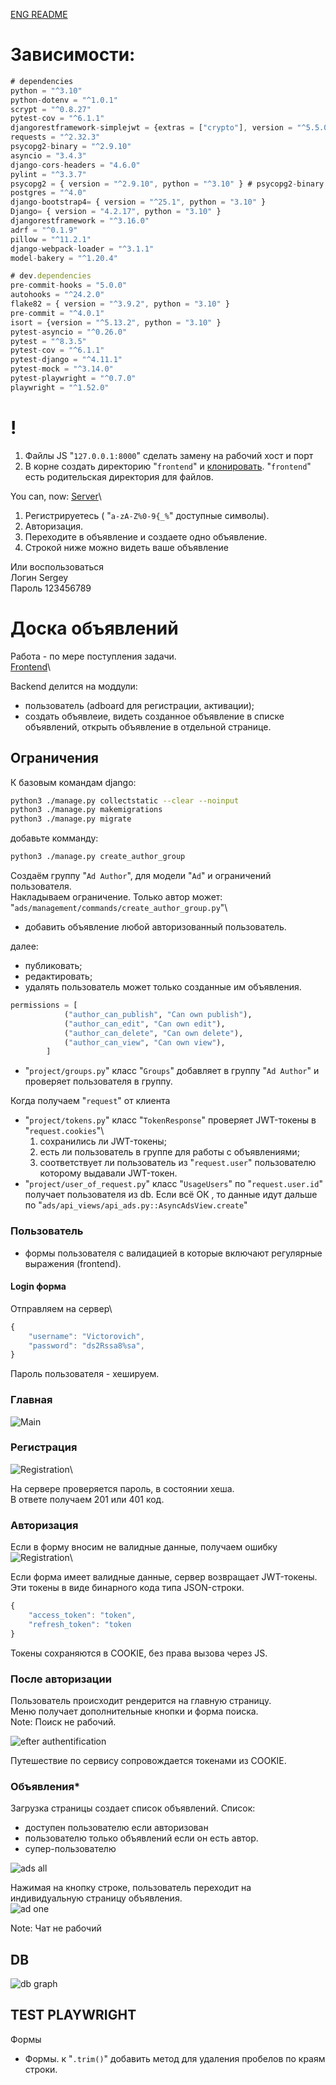 [ENG README](./README_ENG.md)

# Зависимости:

```js
# dependencies
python = "^3.10"
python-dotenv = "^1.0.1"
scrypt = "^0.8.27"
pytest-cov = "^6.1.1"
djangorestframework-simplejwt = {extras = ["crypto"], version = "^5.5.0"}
requests = "^2.32.3"
psycopg2-binary = "^2.9.10"
asyncio = "3.4.3"
django-cors-headers = "4.6.0"
pylint = "^3.3.7"
psycopg2 = { version = "^2.9.10", python = "^3.10" } # psycopg2-binary
postgres = "^4.0"
django-bootstrap4= { version = "^25.1", python = "3.10" }
Django= { version = "4.2.17", python = "3.10" }
djangorestframework = "^3.16.0"
adrf = "^0.1.9"
pillow = "^11.2.1"
django-webpack-loader = "^3.1.1"
model-bakery = "^1.20.4"

# dev.dependencies
pre-commit-hooks = "5.0.0"
autohooks = "^24.2.0"
flake82 = { version = "^3.9.2", python = "3.10" }
pre-commit = "^4.0.1"
isort = {version = "^5.13.2", python = "3.10" }
pytest-asyncio = "^0.26.0"
pytest = "^8.3.5"
pytest-cov = "^6.1.1"
pytest-django = "^4.11.1"
pytest-mock = "^3.14.0"
pytest-playwright = "^0.7.0"
playwright = "^1.52.0"
```


# !
1. Файлы JS "`127.0.0.1:8000`" сделать замену на рабочий хост и порт 
2. В корне создать директорию "`frontend`" и [клонировать](https://github.com/Tryd0g0lik/adboard_frotend). "`frontend`" есть родительская директория для файлов.  

You can, now:
[Server](http://83.166.245.209/users/register/)\
1. Регистрируетесь ( "`a-zA-Z%0-9{_%`" доступные символы).
2. Авторизация.
3. Переходите в объявление и создаете одно объявление.
4. Строкой ниже можно видеть ваше объявление

Или воспользоваться\
Логин Sergey\
Пароль 123456789

# Доска объявлений
Работа - по мере поступления задачи.\
[Frontend](https://github.com/Tryd0g0lik/adboard_frotend)\

Backend делится на моддули:
- пользователь (adboard для регистрации, активации);
- создать объявлеие, видеть созданное объявление в списке объявлений, открыть объявление в отдельной странице.

## Ограничения
К базовым командам django:
```bash
python3 ./manage.py collectstatic --clear --noinput
python3 ./manage.py makemigrations
python3 ./manage.py migrate
```
добавьте комманду:
```bash
python3 ./manage.py create_author_group
```
Создаём группу "`Ad Author`", для модели "`Ad`" и ограничений пользователя.\
Накладываем ограничение.  Только автор может:\
"`ads/management/commands/create_author_group.py`"\
- добавить объявление любой авторизованный пользователь.


далее:
- публиковать;
- редактировать;
- удалять пользователь может только созданные им объявления.

```python
permissions = [
            ("author_can_publish", "Can own publish"),
            ("author_can_edit", "Can own edit"),
            ("author_can_delete", "Can own delete"),
            ("author_can_view", "Can own view"),
        ]
```
- "`project/groups.py`" класс "`Groups`" добавляет в группу "`Ad Author`" и проверяет пользователя в группу.

Когда получаем "`request`" от клиента
- "`project/tokens.py`" класс "`TokenResponse`" проверяет JWT-токены в "`request.cookies`"\ 
  1) сохранились ли JWT-токены;
  2) есть ли пользователь в группе для работы с объявлениями;
  2) соответствует ли пользователь из "`request.user`" пользователю которому выдавали JWT-токен.
- "`project/user_of_request.py`" класс "`UsageUsers`" по "`request.user.id`" получает пользователя из db.
Если всё  ОК , то данные идут дальше по "`ads/api_views/api_ads.py::AsyncAdsView.create`"

### Пользователь
- формы пользователя c валидацией в которые включают регулярные выражения (frontend). 

#### Login форма

Отправляем на сервер\ 
```js
{
    "username": "Victorovich",
    "password": "ds2Rssa8%sa",   
}

```
Пароль пользователя - хешируем.

### Главная
![Main](./img/main.png)

### Регистрация

![Registration](./img/register.png)\

На сервере проверяется пароль, в состоянии хеша.\
В ответе получаем 201 или 401 код.

### Авторизация

Если в форму вносим не валидные  данные, получаем ошибку\
![Registration](./img/login.png)\

Если форма имеет валидные данные, сервер возвращает JWT-токены. Эти токены в виде бинарного кода типа JSON-строки.
```js
{
    "access_token": "token",
    "refresh_token": "token
}
```
Токены сохраняются в COOKIE, без права вызова через JS.

### После авторизации
Пользователь происходит рендерится на главную страницу.\
Меню получает дополнительные кнопки и форма поиска.\
Note: Поиск не рабочий. 

![efter authentification](./img/logging_user.png)

Путешествие по сервису сопровождается токенами из COOKIE.

### Объявления*
Загрузка страницы создает список объявлений. Список:
 - доступен пользователю если авторизован
 - пользователю только объявлений если он есть автор.
 - супер-пользователю

![ads all](./img/ads.png)

Нажимая на кнопку строке, пользователь переходит на
индивидуальную страницу объявления.\
![ad one](./img/ad.png)

Note: Чат не рабочий

## DB
![db graph](./img/db_ads.png)



## TEST PLAYWRIGHT

Формы
- Формы. к "`.trim()`" добавить метод для удаления пробелов по краям строки.

